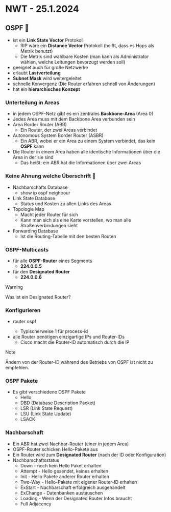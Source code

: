 # NWT - 25.1.2024

## OSPF 🤡
- ist ein **Link State Vector** Protokoll
  - RIP wäre ein **Distance Vector** Protokoll (heißt, dass es Hops als Metrik benutzt)
  - Die Metrik sind wählbare Kosten (man kann als Administrator wählen, welche Leitungen bevorzugt werden soll)
- geeignet auch für große Netzwerke
- erlaubt **Lastverteilung**
- **Subnet Mask** wird weitergeleitet
- schnelle Konvergenz (Die Router erfahren schnell von Änderungen)
- hat ein **hierarchisches Konzept**

### Unterteilung in Areas
- in jedem OSPF-Netz gibt es ein zentrales **Backbone-Area** (Area 0)
- Jedes Area muss mit dem Backbone Area verbunden sein
- Area Border Router (ABR)
  - Ein Router, der zwei Areas verbindet
- Autonomous System Border Router (ASBR)
  - Ein ABR, wobei er ein Area zu einem System verbindet, das kein **OSPF** kann
- Die Router in einem Area haben alle identische Informationen über die Area in der sie sind
  - Das heißt: ein ABR hat die Informationen über zwei Areas

### Keine Ahnung welche Überschrift 🤡
- Nachbarschafts Database
  - show ip ospf neighbour
- Link State Database
  - Status und Kosten zu allen Links des Areas
- Topologie Map
  - Macht jeder Router für sich
  - Kann man sich als eine Karte vorstellen, wo man alle Straßenverbindungen sieht
- Forwarding Database
  - Ist die Routing-Tabelle mit den besten Routen

### OSPF-Multicasts
- für alle **OSPF-Router** eines Segments
  - **224.0.0.5**
- für den **Designated Router**
  - **224.0.0.6**
> [!WARNING]
> Was ist ein Designated Router?

### Konfigurieren
- router ospf <process-id>
  - Typischerweise 1 für process-id
- alle Router benötigen einzigartige IPs und Router-IDs
  - Cisco macht die Router-ID automatisch durch die IP
> [!NOTE]
> Ändern von der Router-ID während des Betriebs von OSPF ist nicht zu empfehlen.

### OSPF Pakete
- Es gibt verschiedene OSPF Pakete
  - Hello
  - DBD (Database Description Packet)
  - LSR (Link State Request)
  - LSU (Link State Update)
  - LSACK
 
### Nachbarschaft
- Ein ABR hat zwei Nachbar-Router (einer in jedem Area)
- OSPF-Router schicken Hello-Pakete aus
- Ein Router wird zum **Designated Router** (nach der ID oder Konfiguration)
- Nachbarschaftsstatus
  - Down - noch kein Hello Paket erhalten
  - Attempt - Hello gesendet, keines erhalten
  - Init - Hello Pakete anderer Router erhalten
  - Two-Way - Hello-Pakete mit eigener Router-ID erhalten
  - ExStart - Nachbarschaft erfolgreich ausgehandelt
  - ExChange - Datenbanken austauschen
  - Loading - Wenn der Designated Router Infos braucht
  - Full Adjacency
